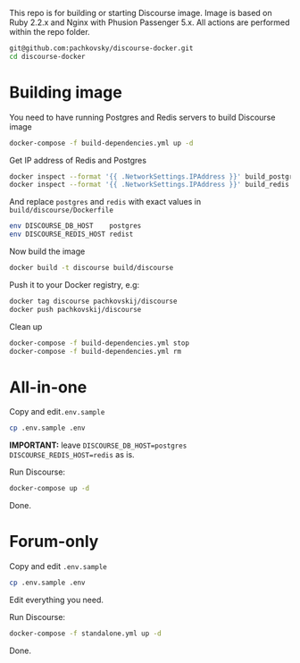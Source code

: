 This repo is for building or starting Discourse image. Image is based on Ruby 2.2.x and Nginx with Phusion Passenger 5.x.
All actions are performed within the repo folder.

```bash
git@github.com:pachkovsky/discourse-docker.git
cd discourse-docker
```

# Building image

You need to have running Postgres and Redis servers to build Discourse image

```bash
docker-compose -f build-dependencies.yml up -d
```

Get IP address of Redis and Postgres

```bash
docker inspect --format '{{ .NetworkSettings.IPAddress }}' build_postgres
docker inspect --format '{{ .NetworkSettings.IPAddress }}' build_redis
```

And replace `postgres` and `redis` with exact values in `build/discourse/Dockerfile`

```bash
env DISCOURSE_DB_HOST    postgres
env DISCOURSE_REDIS_HOST redist
```

Now build the image

```bash
docker build -t discourse build/discourse
```

Push it to your Docker registry, e.g:

```bash
docker tag discourse pachkovskij/discourse
docker push pachkovskij/discourse
```

Clean up

```bash
docker-compose -f build-dependencies.yml stop
docker-compose -f build-dependencies.yml rm
```

# All-in-one

Copy and edit`.env.sample`

```bash
cp .env.sample .env
```

**IMPORTANT:** leave `DISCOURSE_DB_HOST=postgres` `DISCOURSE_REDIS_HOST=redis` as is.

Run Discourse:

```bash
docker-compose up -d
```

Done.

# Forum-only

Copy and edit `.env.sample`

```bash
cp .env.sample .env
```

Edit everything you need.

Run Discourse:

```bash
docker-compose -f standalone.yml up -d
```

Done.